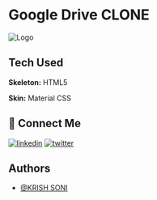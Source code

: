 
# Google Drive CLONE 



![Logo](https://download.logo.wine/logo/Google_Drive/Google_Drive-Logo.wine.png)


## Tech Used

**Skeleton:** HTML5

**Skin:** Material CSS


## 🔗 Connect Me
[![linkedin](https://img.shields.io/badge/linkedin-0A66C2?style=for-the-badge&logo=linkedin&logoColor=white)](https://www.linkedin.com/in/krish-soni-237814247/)
[![twitter](https://img.shields.io/badge/twitter-1DA1F2?style=for-the-badge&logo=twitter&logoColor=white)](https://twitter.com/krishvsoni)


## Authors

- [@KRISH SONI](https://www.github.com/krishvsoni)

